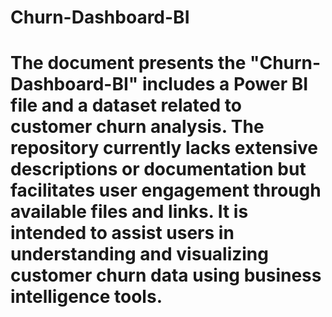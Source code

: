 # Churn-Dashboard-BI
# The document presents the "Churn-Dashboard-BI" includes a Power BI file and a dataset related to customer churn analysis. The repository currently lacks extensive descriptions or documentation but facilitates user engagement through available files and links. It is intended to assist users in understanding and visualizing customer churn data using business intelligence tools.
